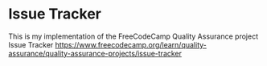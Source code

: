 # Issue Tracker

This is my implementation of the FreeCodeCamp Quality Assurance project Issue Tracker https://www.freecodecamp.org/learn/quality-assurance/quality-assurance-projects/issue-tracker
